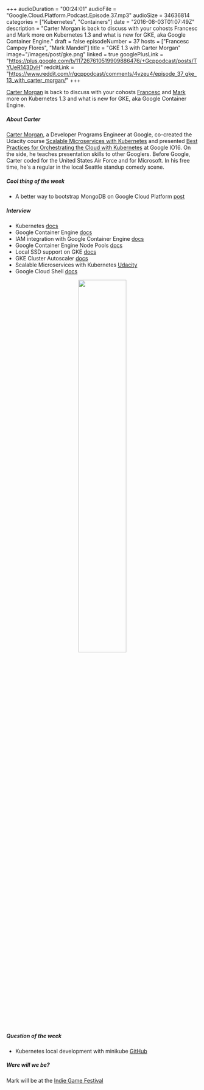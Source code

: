 +++
audioDuration = "00:24:01"
audioFile = "Google.Cloud.Platform.Podcast.Episode.37.mp3"
audioSize = 34636814
categories = ["Kubernetes", "Containers"]
date = "2016-08-03T01:07:49Z"
description = "Carter Morgan is back to discuss with your cohosts Francesc and Mark more on Kubernetes 1.3 and what is new for GKE, aka Google Container Engine."
draft = false
episodeNumber = 37
hosts = ["Francesc Campoy Flores", "Mark Mandel"]
title = "GKE 1.3 with Carter Morgan"
image="/images/post/gke.png"
linked = true
googlePlusLink = "https://plus.google.com/b/117267610519909886476/+Gcppodcast/posts/TYUeR143DvH"
redditLink = "https://www.reddit.com/r/gcppodcast/comments/4vzeu4/episode_37_gke_13_with_carter_morgan/"
+++

[Carter Morgan](https://twitter.com/_askcarter) is back to discuss with your cohosts
[Francesc](https://twitter.com/francesc) and
[Mark](https://twitter.com/neurotic) more on Kubernetes 1.3 and what is new for GKE,
aka Google Container Engine.

<!--more-->

##### About Carter

[Carter Morgan](https://twitter.com/_askcarter), a Developer Programs Engineer at Google,
co-created the Udacity course
[Scalable Microservices with Kubernetes](https://www.udacity.com/course/scalable-microservices-with-kubernetes--ud615)
and presented [Best Practices for Orchestrating the Cloud with Kubernetes](https://youtu.be/21hXNReWsUU) at Google IO16.
On the side, he teaches presentation skills to other Googlers.
Before Google, Carter coded for the United States Air Force and for Microsoft.
In his free time, he's a regular in the local Seattle standup comedy scene.


##### Cool thing of the week

- A better way to bootstrap MongoDB on Google Cloud Platform [post](https://cloudplatform.googleblog.com/2016/06/a-better-way-to-bootstrap-MongoDB-on-Google-Cloud-Platform.html)

##### Interview

- Kubernetes [docs](http://kubernetes.io)
- Google Container Engine [docs](https://cloud.google.com/container-engine/)
- IAM integration with Google Container Engine [docs](https://cloud.google.com/container-engine/docs/iam-integration)
- Google Container Engine Node Pools [docs](https://cloud.google.com/container-engine/docs/node-pools)
- Local SSD support on GKE [docs](https://cloud.google.com/container-engine/docs/local-ssd)
- GKE Cluster Autoscaler [docs](https://cloud.google.com/container-engine/docs/cluster-autoscaler)
- Scalable Microservices with Kubernetes [Udacity](https://www.udacity.com/course/scalable-microservices-with-kubernetes--ud615)
- Google Cloud Shell [docs](https://cloud.google.com/shell/docs/)

<div style="text-align: center">
  <a href="https://cloud.google.com/container-engine/">
    <img src="/images/post/gke.png" width="50%">
  </a>
</div>

##### Question of the week

- Kubernetes local development with minikube [GitHub](https://github.com/kubernetes/minikube)

##### Were will we be?

Mark will be at the [Indie Game Festival](https://events.withgoogle.com/google-play-indie-game-festival/)